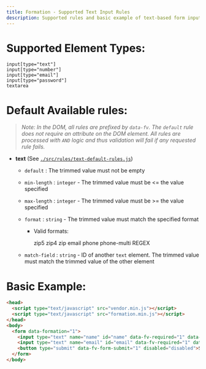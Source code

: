 ```yaml
---
title: Formation - Supported Text Input Rules
description: Supported rules and basic example of text-based form inputs
---
```


# Supported Element Types:

    input[type="text"]
    input[type="number"]
    input[type="email"]
    input[type="password"]
    textarea

# Default Available rules:

>_Note: In the DOM, all rules are prefixed by `data-fv`. The `default` rule does not require an attribute
>on the DOM element. All rules are processed with `AND` logic and thus validation will fail if any 
>requested rule fails._

- **text** (See [`./src/rules/text-default-rules.js`](https://github.com/ozzyogkush/formation/blob/master/src/rules/text-default-rules.js))
  - `default` : The trimmed value must not be empty
  - `min-length` : `integer` - The trimmed value must be <= the value specified
  - `max-length` : `integer` - The trimmed value must be >= the value specified
  - `format` : `string` - The trimmed value must match the specified format
    - Valid formats:

        zip5
        zip4
        zip
        email
        phone
        phone-multi
        REGEX

  - `match-field` : `string` - ID of another `text` element. The trimmed value must match the trimmed value of the other element

# Basic Example:

```html
<head>
  <script type="text/javascript" src="vendor.min.js"></script>
  <script type="text/javascript" src="formation.min.js"></script>
</head>
<body>
  <form data-formation="1">
    <input type="text" name="name" id="name" data-fv-required="1" data-fv-min-length="5" data-fv-max-length="15" />
    <input type="text" name="email" id="email" data-fv-required="1" data-fv-format="email" />
    <button type="submit" data-fv-form-submit="1" disabled="disabled">Submit</button>
  </form>
</body>
```
